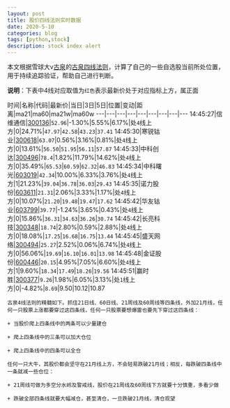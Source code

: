 ```yaml
---
layout: post
title: 股价四线法则实时数据
date: 2020-5-10
categories: blog
tags: [python,stock]
description: stock index alert
---
```



本文根据雪球大v[古泉](https://xueqiu.com/u/7148646888)的[古泉四线法则](https://xueqiu.com/7148646888/130498192)，计算了自己的一些自选股当前所处位置，用于持续追踪验证，帮助自己进行判断。

**说明**：下表中4线对应取值为`红色`表示最新价处于对应指标上方，属正面

时间|名称|代码|最新价|当日|3日|5日|位置|变动|距离|ma21|ma60|ma21w|ma60w
---|---|---|---|---|---|---|---|---
14:45:27|信维通信|[300136](https://xueqiu.com/S/SZ300136)|`52.96`|-1.30%|5.55%|6.17%|处`4`线上方|0|24.71%|`47.97`|`42.58`|`43.23`|`37.41`
14:45:30|寒锐钴业|[300618](https://xueqiu.com/S/SZ300618)|`63.07`|0.56%|3.16%|0.81%|处`4`线上方|0|13.61%|`56.50`|`51.95`|`56.11`|`57.87`
14:45:33|中科创达|[300496](https://xueqiu.com/S/SZ300496)|`78.4`|1.82%|11.79%|14.62%|处`4`线上方|0|35.49%|`65.53`|`60.59`|`62.32`|`46.83`
14:45:34|中科曙光|[603019](https://xueqiu.com/S/SH603019)|`42.34`|10.00%|6.33%|3.76%|处`4`线上方|1|21.23%|`39.04`|`36.78`|`36.03`|`29.43`
14:45:35|诺力股份|[603611](https://xueqiu.com/S/SH603611)|`21.31`|2.06%|3.33%|1.17%|处`4`线上方|0|10.07%|`21.20`|`19.48`|`19.47`|`17.62`
14:45:42|华友钴业|[603799](https://xueqiu.com/S/SH603799)|`39.77`|-1.24%|3.65%|0.43%|处`4`线上方|0|15.86%|`36.31`|`34.63`|`36.26`|`30.74`
14:45:42|长亮科技|[300348](https://xueqiu.com/S/SZ300348)|`18.74`|2.80%|0.59%|2.88%|处`4`线上方|0|18.08%|`17.25`|`16.68`|`16.75`|`13.44`
14:45:45|盛天网络|[300494](https://xueqiu.com/S/SZ300494)|`25.27`|2.52%|0.06%|6.74%|处`4`线上方|0|56.06%|`19.69`|`16.10`|`16.01`|`13.98`
14:45:48|金证股份|[600446](https://xueqiu.com/S/SH600446)|`20.15`|4.95%|7.05%|6.60%|处`4`线上方|1|9.60%|`18.34`|`17.49`|`18.26`|`19.56`
14:45:51|赢时胜|[300377](https://xueqiu.com/S/SZ300377)|`9.26`|1.98%|6.05%|3.13%|处`1`线上方|0|-4.82%|`8.69`|9.50|10.12|10.87

```
古泉4线法则的精髓如下。抓住21日线、60日线、21周线及60周线等四条线，外加21月线，任何一只股票上涨都要穿过这四条线，任何一只股票要想爆雷也要先下穿过这四条线：

+ 当股价爬上四条线中的两条可以少量建仓

+ 爬上四条线中的三条可以加大仓位

+ 爬上四条线中的四条可以全仓

任何一只大牛，其股价都会坚守在21月线上方，不会轻易跌破21月线；相反，每跌破四条线中一条就减一些仓位：

+ 21周线可做为多空分水岭及警戒线，股价在21周线及60周线下方就要十分慎重，多看少做

+ 跌破全部四条线就要大幅减仓，甚至清仓，一旦跌破21月线，清仓观望
```